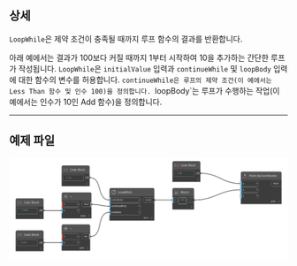 ## 상세
`LoopWhile`은 제약 조건이 충족될 때까지 루프 함수의 결과를 반환합니다.

아래 예에서는 결과가 100보다 커질 때까지 1부터 시작하여 10을 추가하는 간단한 루프가 작성됩니다. `LoopWhile`은 `initialValue` 입력과 `continueWhile` 및 `loopBody` 입력에 대한 함수의 변수를 허용합니다. `continueWhile은 루프의 제약 조건(이 예에서는 Less Than 함수 및 인수 100)을 정의합니다. `loopBody`는 루프가 수행하는 작업(이 예에서는 인수가 10인 Add 함수)을 정의합니다.
___
## 예제 파일

![LoopWhile](./LoopWhile_img.jpg)
